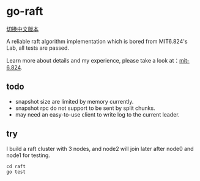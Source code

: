 # go-raft

[切换中文版本](https://github.com/owenliang/go-raft/blob/master/README-cn.md)

A reliable raft algorithm implementation which is bored from MIT6.824's Lab, all tests are passed.

Learn more about details and my experience, please take a look at：[mit-6.824](https://github.com/owenliang/mit-6.824).

## todo

* snapshot size are limited by memory currently.
* snapshot rpc do not support to be sent by split chunks.
* may need an easy-to-use client to write log to the current leader.

## try

I build a raft cluster with 3 nodes, and node2 will join later after node0 and node1 for testing.

```
cd raft
go test
```